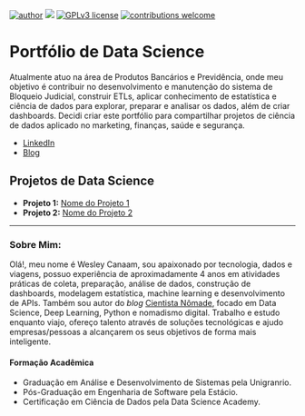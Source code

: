 [![author](https://img.shields.io/badge/cauthor-fulano-red.svg)](https://www.linkedin.com/in/canaam-cientistadedados/)
[![](https://img.shields.io/badge/python-3.7+-brightgreen.svg)](https://www.python.org/downloads/release/python-365/)
[![GPLv3 license](https://img.shields.io/badge/License-GPLv3-blue.svg)](https://perso.crans.org/besson/LICENSE.html)
[![contributions welcome](https://img.shields.io/badge/contributions-welcome-blue.svg?style=flat)](https://github.com/cientistanomade/portfolio-data-science/issues)


# Portfólio de Data Science

Atualmente atuo na área de Produtos Bancários e Previdência, onde meu objetivo é contribuir no desenvolvimento e manutenção do sistema de Bloqueio Judicial, construir ETLs, aplicar conhecimento de estatística e ciência de dados para explorar, preparar e analisar os dados, além de criar dashboards. 
Decidi criar este portfólio para compartilhar projetos de ciência de dados aplicado no marketing, finanças, saúde e segurança.  

* [LinkedIn](https://www.linkedin.com/in/canaam-cientistadedados/)
* [Blog](www.cientistanomade.com.br)

## Projetos de Data Science

* **Projeto 1:** [Nome do Projeto 1](https://www.linkedin.com/in/canaam-cientistadedados/)
* **Projeto 2:** [Nome do Projeto 2](https://www.linkedin.com/in/canaam-cientistadedados/)

---

### Sobre Mim:
Olá!, meu nome é Wesley Canaam, sou apaixonado por tecnologia, dados e viagens, possuo experiência de aproximadamente 4 anos em atividades práticas de coleta, preparação, análise de dados, construção de dashboards, modelagem estatística, machine learning e desenvolvimento de APIs. Também sou autor do *blog* [Cientista Nômade](www.cientistanomade.com.br), focado em Data Science, Deep Learning, Python e nomadismo digital. Trabalho e estudo enquanto viajo, ofereço talento através de soluções tecnológicas e ajudo empresas/pessoas a alcançarem os seus objetivos de forma mais inteligente.

#### Formação Acadêmica

* Graduação em Análise e Desenvolvimento de Sistemas pela Unigranrio.
* Pós-Graduação em Engenharia de Software pela Estácio.
* Certificação em Ciência de Dados pela Data Science Academy.
